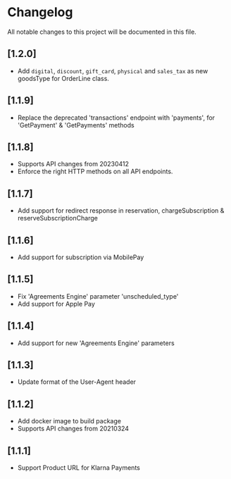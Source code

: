 # Changelog
All notable changes to this project will be documented in this file.

## [1.2.0]

- Add `digital`, `discount`, `gift_card`, `physical` and `sales_tax` as new goodsType for OrderLine class.

## [1.1.9]

- Replace the deprecated 'transactions' endpoint with 'payments', for 'GetPayment' & 'GetPayments' methods

## [1.1.8]

- Supports API changes from 20230412
- Enforce the right HTTP methods on all API endpoints.

## [1.1.7]

- Add support for redirect response in reservation, chargeSubscription & reserveSubscriptionCharge

## [1.1.6]

- Add support for subscription via MobilePay

## [1.1.5]

- Fix 'Agreements Engine' parameter 'unscheduled_type'
- Add support for Apple Pay 

## [1.1.4]

- Add support for new 'Agreements Engine' parameters

## [1.1.3]

- Update format of the User-Agent header

## [1.1.2]

- Add docker image to build package
- Supports API changes from 20210324

## [1.1.1]

- Support Product URL for Klarna Payments
